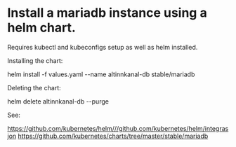 # Install a mariadb instance using a helm chart.

Requires kubectl and kubeconfigs setup as well as helm installed.

Installing the chart:

helm install -f values.yaml --name altinnkanal-db stable/mariadb 

Deleting the chart:

helm delete altinnkanal-db --purge


See: 

https://github.com/kubernetes/helm///github.com/kubernetes/helm/integrasjon
https://github.com/kubernetes/charts/tree/master/stable/mariadb


